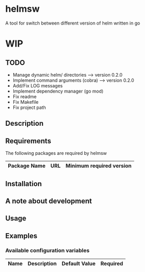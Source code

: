 # helmsw

A tool for switch between different version of helm written in go

# WIP

## TODO
- Manage dynamic helm/ directories --> version 0.2.0
- Implement command arguments (cobra) --> version 0.2.0
- Add/Fix LOG messages
- Implement dependency manager (go mod)
- Fix readme
- Fix Makefile
- Fix project path

## Description

## Requirements

The following packages are required by helmsw

| Package Name | URL | Minimum required version |
| ------------ | --- | ------------------------ |

## Installation

## A note about development

## Usage

## Examples

### Available configuration variables

| Name | Description | Default Value | Required |
| ---- | ----------- | ------------- | -------- |

